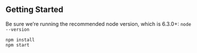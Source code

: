 Getting Started
---------------
Be sure we’re running the recommended node version, which is 6.3.0+: `node --version`


```
npm install
npm start
```
